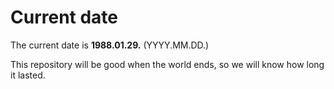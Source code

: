 # Current date

The current date is **1988.01.29.** (YYYY.MM.DD.)

This repository will be good when the world ends, so we will know how long it lasted.